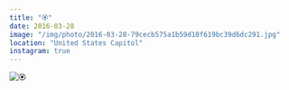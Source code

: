 ```yaml
---
title: "🏵"
date: 2016-03-28
image: "/img/photo/2016-03-28-79cecb575a1b59d10f619bc39d6dc291.jpg"
location: "United States Capitol"
instagram: true
---
```


![🏵](/img/photo/2016-03-28-79cecb575a1b59d10f619bc39d6dc291.jpg)
